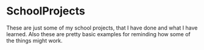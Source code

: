 # SchoolProjects

These are just some of my school projects, that I have done and what I have learned.
Also these are pretty basic examples for reminding how some of the things might work.
